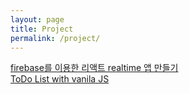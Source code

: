 ```yaml
---
layout: page
title: Project
permalink: /project/
---
```


[firebase를 이용한 리액트 realtime 앱 만들기](http://aejijeon.github.io/project/jwitter)  
[ToDo List with vanila JS](http://aejijeon.github.io/project/todo)
